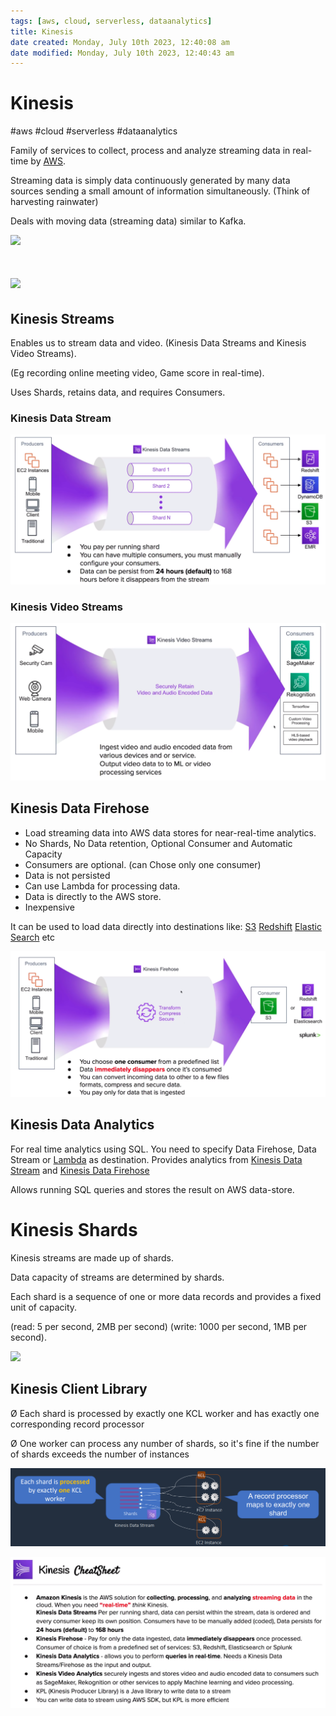 ```yaml
---
tags: [aws, cloud, serverless, dataanalytics]
title: Kinesis
date created: Monday, July 10th 2023, 12:40:08 am
date modified: Monday, July 10th 2023, 12:40:43 am
---
```

# Kinesis
#aws #cloud #serverless #dataanalytics 

Family of services to collect, process and analyze streaming data in real-time by [AWS](Cloud%20Computing/AWS/AWS.md).

Streaming data is simply data continuously generated by many data sources sending a small amount of information simultaneously. (Think of harvesting rainwater)

  

Deals with moving data (streaming data) similar to Kafka.  

  
  

![](https://lh3.googleusercontent.com/fqvPvTF6jvixi1dlnkoD1ownxLkJ4b6HO0PNA-PlkpBL8oKeMh1fR-VEQemZQrlDuVSShMgUTHhLS35knJ_c2meCBddV6Ye71wJvq9gVVM0l69UjO9voJKltwrGhmccYH6K20O5Vl12If1GGnWMl-A)

# ![](https://lh3.googleusercontent.com/7awo3t9K42epjV4VL7EpB-A4WTwaQA_wfGyqZb_OpOhceDwOqin6cqEn6HC04rxs9DHf15TSeY74xK2ErVS5nelWilvrZjDUgRiftJTtge379QoL0xYvkNVD-XPpIid4JzPRi6nXKGAtFDVMyVKGcQ)

  

## Kinesis Streams

Enables us to stream data and video. (Kinesis Data Streams and Kinesis Video Streams).

(Eg recording online meeting video, Game score in real-time).

Uses Shards, retains data, and requires Consumers.

### Kinesis Data Stream
  
![Pasted image 20220724152204](Attachments/Pasted%20image%2020220724152204.png)

### Kinesis Video Streams
![Pasted image 20220724152502](Attachments/Pasted%20image%2020220724152502.png)

## Kinesis Data Firehose

- Load streaming data into AWS data stores for near-real-time analytics.  
- No Shards, No Data retention, Optional Consumer and Automatic Capacity
- Consumers are optional. (can Chose only one consumer)
- Data is not persisted
- Can use Lambda for processing data.
- Data is directly to the AWS store.
- Inexpensive

It can be used to load data directly into destinations like:
[S3](Cloud%20Computing/AWS/Storage/S3.md) 
[Redshift](Cloud%20Computing/AWS/Databases/Redshift.md)
[Elastic Search](Elastic%20Search)
etc

  ![Pasted image 20220724152311](Attachments/Pasted%20image%2020220724152311.png)
  
  
  

## Kinesis Data Analytics

For real time analytics using SQL. You need to specify Data Firehose, Data Stream or [Lambda](Cloud%20Computing/AWS/Compute/Lambda.md) as destination. Provides analytics from [Kinesis Data Stream](#Kinesis%20Data%20Stream) and [Kinesis Data Firehose](#Kinesis%20Data%20Firehose)

Allows running SQL queries and stores the result on AWS data-store.

  
  

# Kinesis Shards

Kinesis streams are made up of shards.

Data capacity of streams are determined by shards.

Each shard is a sequence of one or more data records and provides a fixed unit of capacity.

(read: 5 per second, 2MB per second) (write: 1000 per second, 1MB per second).

  

![](https://lh3.googleusercontent.com/9ULTmqXp9GDk4KADSNA8kaRFIRVcP7hTd4S2N__eBiMd8Ks_L1JbuN4GXf6KQ-8_U81aSy4k646YU4LL_NroE6axjaTS5WfOaDQ9SpVs_jFYEmzb52LxHK_cGdDNBo_9YxnmMJ_GoBZzzYCXfqc_Jw)

## Kinesis Client Library

Ø Each shard is processed by exactly one KCL worker and has exactly one corresponding record processor 

Ø One worker can process any number of shards, so it's fine if the number of shards exceeds the number of instances

![](Attachments/Pasted%20image%2020230325000426.png)



![Pasted image 20220724152615](Attachments/Pasted%20image%2020220724152615.png)